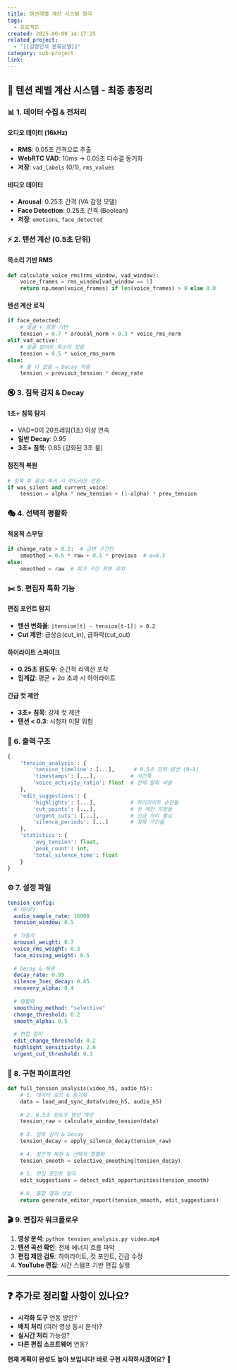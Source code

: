 ```yaml
---
title: 텐션레벨 계산 시스템 정리
tags:
  - 프로젝트
created: 2025-06-09 14:17:25
related_project:
  - "[[감정인식 분류모델]]"
category: sub-project
link:
---
```

## 🎯 텐션 레벨 계산 시스템 - 최종 총정리

### **📊 1. 데이터 수집 & 전처리**

#### **오디오 데이터 (16kHz)**

- **RMS**: 0.05초 간격으로 추출
- **WebRTC VAD**: 10ms → 0.05초 다수결 동기화
- **저장**: `vad_labels` (0/1), `rms_values`

#### **비디오 데이터**

- **Arousal**: 0.25초 간격 (VA 감정 모델)
- **Face Detection**: 0.25초 간격 (Boolean)
- **저장**: `emotions`, `face_detected`

### **⚡ 2. 텐션 계산 (0.5초 단위)**

#### **목소리 기반 RMS**

```python
def calculate_voice_rms(rms_window, vad_window):
    voice_frames = rms_window[vad_window == 1]
    return np.mean(voice_frames) if len(voice_frames) > 0 else 0.0
```

#### **텐션 계산 로직**

```python
if face_detected:
    # 얼굴 + 감정 기반
    tension = 0.7 * arousal_norm + 0.3 * voice_rms_norm
elif vad_active:
    # 얼굴 없어도 목소리 있음
    tension = 0.5 * voice_rms_norm
else:
    # 둘 다 없음 → Decay 적용
    tension = previous_tension * decay_rate
```

### **🔇 3. 침묵 감지 & Decay**

#### **1초+ 침묵 탐지**

- VAD=0이 20프레임(1초) 이상 연속
- **일반 Decay**: 0.95
- **3초+ 침묵**: 0.85 (강화된 3초 룰)

#### **점진적 복원**

```python
# 침묵 후 음성 복귀 시 부드러운 전환
if was_silent and current_voice:
    tension = alpha * new_tension + (1-alpha) * prev_tension
```

### **🎭 4. 선택적 평활화**

#### **적응적 스무딩**

```python
if change_rate > 0.2:  # 급변 구간만
    smoothed = 0.5 * raw + 0.5 * previous  # α=0.5
else:
    smoothed = raw  # 피크 구간 원본 유지
```

### **✂️ 5. 편집자 특화 기능**

#### **편집 포인트 탐지**

- **텐션 변화율**: `|tension[t] - tension[t-1]| > 0.2`
- **Cut 제안**: 급상승(cut_in), 급하락(cut_out)

#### **하이라이트 스파이크**

- **0.25초 윈도우**: 순간적 리액션 포착
- **임계값**: 평균 + 2σ 초과 시 하이라이트

#### **긴급 컷 제안**

- **3초+ 침묵**: 강제 컷 제안
- **텐션 < 0.3**: 시청자 이탈 위험

### **💾 6. 출력 구조**

```python
{
    'tension_analysis': {
        'tension_timeline': [...],      # 0.5초 단위 텐션 (0~1)
        'timestamps': [...],           # 시간축
        'voice_activity_ratio': float  # 전체 발화 비율
    },
    'edit_suggestions': {
        'highlights': [...],           # 하이라이트 순간들
        'cut_points': [...],           # 컷 제안 지점들  
        'urgent_cuts': [...],          # 긴급 처리 필요
        'silence_periods': [...]       # 침묵 구간들
    },
    'statistics': {
        'avg_tension': float,
        'peak_count': int,
        'total_silence_time': float
    }
}
```

### **⚙️ 7. 설정 파일**

```yaml
tension_config:
  # 데이터
  audio_sample_rate: 16000
  tension_window: 0.5
  
  # 가중치  
  arousal_weight: 0.7
  voice_rms_weight: 0.3
  face_missing_weight: 0.5
  
  # Decay & 복원
  decay_rate: 0.95
  silence_3sec_decay: 0.85
  recovery_alpha: 0.4
  
  # 평활화
  smoothing_method: "selective"
  change_threshold: 0.2
  smooth_alpha: 0.5
  
  # 편집 감지
  edit_change_threshold: 0.2
  highlight_sensitivity: 2.0
  urgent_cut_threshold: 0.3
```

### **🔄 8. 구현 파이프라인**

```python
def full_tension_analysis(video_h5, audio_h5):
    # 1. 데이터 로드 & 동기화
    data = load_and_sync_data(video_h5, audio_h5)
    
    # 2. 0.5초 윈도우 텐션 계산
    tension_raw = calculate_window_tension(data)
    
    # 3. 침묵 감지 & Decay
    tension_decay = apply_silence_decay(tension_raw)
    
    # 4. 점진적 복원 & 선택적 평활화
    tension_smooth = selective_smoothing(tension_decay)
    
    # 5. 편집 포인트 탐지
    edit_suggestions = detect_edit_opportunities(tension_smooth)
    
    # 6. 통합 결과 생성
    return generate_editor_report(tension_smooth, edit_suggestions)
```

### **🎬 9. 편집자 워크플로우**

1. **영상 분석**: `python tension_analysis.py video.mp4`
2. **텐션 곡선 확인**: 전체 에너지 흐름 파악
3. **편집 제안 검토**: 하이라이트, 컷 포인트, 긴급 수정
4. **YouTube 편집**: 시간 스탬프 기반 편집 실행

---

## ❓ 추가로 정리할 사항이 있나요?

- **시각화 도구** 연동 방안?
- **배치 처리** (여러 영상 동시 분석)?
- **실시간 처리** 가능성?
- **다른 편집 소프트웨어** 연동?

**현재 계획이 완성도 높아 보입니다! 바로 구현 시작하시겠어요?** 🚀